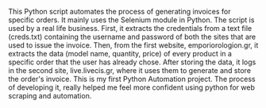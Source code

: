 This Python script automates the process of generating invoices for specific orders. It mainly uses the Selenium module in Python. The script is used by a real life business. First, it extracts the credentials from a text file (creds.txt) containing the username and password of both the sites that are used to issue the invoice. Then, from the first website, emporiorologion.gr, it extracts the data (model name, quantity, price) of every product in a specific order that the user has already chose. After storing the data, it logs in the second site, live.livecis.gr, where it uses them to generate and store the order's invoice. This is my first Python Automation project. The process of developing it, really helped me feel more confident using python for web scraping and automation.
